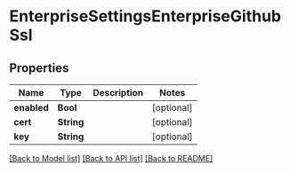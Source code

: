 # EnterpriseSettingsEnterpriseGithubSsl

## Properties
Name | Type | Description | Notes
------------ | ------------- | ------------- | -------------
**enabled** | **Bool** |  | [optional] 
**cert** | **String** |  | [optional] 
**key** | **String** |  | [optional] 

[[Back to Model list]](../README.md#documentation-for-models) [[Back to API list]](../README.md#documentation-for-api-endpoints) [[Back to README]](../README.md)


